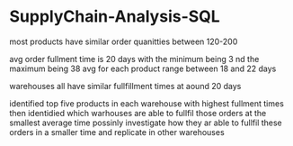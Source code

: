 # SupplyChain-Analysis-SQL

most products have similar order quanitties between 120-200

avg order fullment time is 20 days with the minimum being 3 nd the maximum being 38
  avg for each product range between 18 and 22 days


warehouses all have similar fullfillment times at aound 20 days

identified top five products in each warehouse with highest fullment times
then identidied which warhouses are able to fullfil those orders at the smallest average time
   possinly investigate how they ar able to fullfil these orders in a smaller time and replicate in other warehouses
